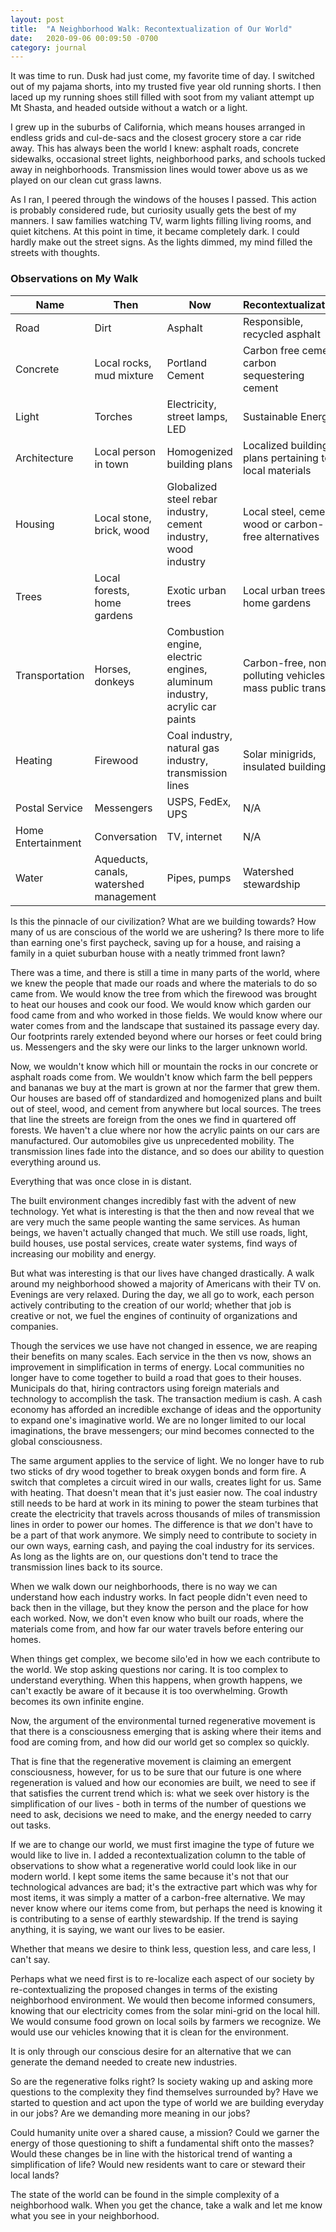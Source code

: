 ```yaml
---
layout: post
title:  "A Neighborhood Walk: Recontextualization of Our World"
date:   2020-09-06 00:09:50 -0700
category: journal
---
```

It was time to run. Dusk had just come, my favorite time of day. I switched out of my pajama shorts, into my trusted five year old running shorts. I then laced up my running shoes still filled with soot from my valiant attempt up Mt Shasta, and headed outside without a watch or a light.

I grew up in the suburbs of California, which means houses arranged in endless grids and cul-de-sacs and the closest grocery store a car ride away. This has always been the world I knew: asphalt roads, concrete sidewalks, occasional street lights, neighborhood parks, and schools tucked away in neighborhoods. Transmission lines would tower above us as we played on our clean cut grass lawns.

As I ran, I peered through the windows of the houses I passed. This action is probably considered rude, but curiosity usually gets the best of my manners. I saw families watching TV, warm lights filling living rooms, and quiet kitchens. At this point in time, it became completely dark. I could hardly make out the street signs. As the lights dimmed, my mind filled the streets with thoughts.

### Observations on My Walk

|Name              |Then                                   |Now                                                                        |Recontextualization                                     |
|------------------|---------------------------------------|---------------------------------------------------------------------------|--------------------------------------------------------|
|Road              |Dirt                                   |Asphalt                                                                    |Responsible, recycled asphalt                           |
|Concrete          |Local rocks, mud mixture               |Portland Cement                                                            |Carbon free cement, carbon sequestering cement          |
|Light             |Torches                                |Electricity, street lamps, LED                                             |Sustainable Energy                                      |
|Architecture      |Local person in town                   |Homogenized building plans                                                 |Localized building plans pertaining to local materials  |
|Housing           |Local stone, brick, wood               |Globalized steel rebar industry, cement industry, wood industry            |Local steel, cement, wood or carbon-free alternatives   |
|Trees             |Local forests, home gardens            |Exotic urban trees                                                         |Local urban trees, home gardens                         |
|Transportation    |Horses, donkeys                        |Combustion engine, electric engines, aluminum industry, acrylic car paints |Carbon-free, non-polluting vehicles, mass public transit|
|Heating           |Firewood                               |Coal industry, natural gas industry, transmission lines                    |Solar minigrids, insulated buildings                    |
|Postal Service    |Messengers                             |USPS, FedEx, UPS                                                           |N/A                                                     |
|Home Entertainment|Conversation                           |TV, internet                                                               |N/A                                                     |
|Water             |Aqueducts, canals, watershed management|Pipes, pumps                                                               |Watershed stewardship                                   |

Is this the pinnacle of our civilization? What are we building towards? How many of us are conscious of the world we are ushering? Is there more to life than earning one's first paycheck, saving up for a house, and raising a family in a quiet suburban house with a neatly trimmed front lawn?

There was a time, and there is still a time in many parts of the world, where we knew the people that made our roads and where the materials to do so came from. We would know the tree from which the firewood was brought to heat our houses and cook our food. We would know which garden our food came from and who worked in those fields. We would know where our water comes from and the landscape that sustained its passage every day. Our footprints rarely extended beyond where our horses or feet could bring us. Messengers and the sky were our links to the larger unknown world.

Now, we wouldn't know which hill or mountain the rocks in our concrete or asphalt roads come from. We wouldn't know which farm the bell peppers and bananas we buy at the mart is grown at nor the farmer that grew them. Our houses are based off of standardized and homogenized plans and built out of steel, wood, and cement from anywhere but local sources. The trees that line the streets are foreign from the ones we find in quartered off forests. We haven't a clue where nor how the acrylic paints on our cars are manufactured. Our automobiles give us unprecedented mobility. The transmission lines fade into the distance, and so does our ability to question everything around us.  

Everything that was once close in is distant.

The built environment changes incredibly fast with the advent of new technology. Yet what is interesting is that the then and now reveal that we are very much the same people wanting the same services. As human beings, we haven't actually changed that much. We still use roads, light, build houses, use postal services, create water systems, find ways of increasing our mobility and energy.

But what was interesting is that our lives have changed drastically. A walk around my neighborhood showed a majority of Americans with their TV on. Evenings are very relaxed. During the day, we all go to work, each person actively contributing to the creation of our world; whether that job is creative or not, we fuel the engines of continuity of organizations and companies.

Though the services we use have not changed in essence, we are reaping their benefits on many scales. Each service in the then vs now, shows an improvement in simplification in terms of energy. Local communities no longer have to come together to build a road that goes to their houses. Municipals do that, hiring contractors using foreign materials and technology to accomplish the task. The transaction medium is cash. A cash economy has afforded an incredible exchange of ideas and the opportunity to expand one's imaginative world. We are no longer limited to our local imaginations, the brave messengers; our mind becomes connected to the global consciousness.

The same argument applies to the service of light. We no longer have to rub two sticks of dry wood together to break oxygen bonds and form fire. A switch that completes a circuit wired in our walls, creates light for us. Same with heating. That doesn't mean that it's just easier now. The coal industry still needs to be hard at work in its mining to power the steam turbines that create the electricity that travels across thousands of miles of transmission lines in order to power our homes. The difference is that *we* don't have to be a part of that work anymore. We simply need to contribute to society in our own ways, earning cash, and paying the coal industry for its services. As long as the lights are on, our questions don't tend to trace the transmission lines back to its source.

When we walk down our neighborhoods, there is no way we can understand how each industry works. In fact people didn't even need to back then in the village, but they know the person and the place for how each worked. Now, we don't even know who built our roads, where the materials come from, and how far our water travels before entering our homes.

When things get complex, we become silo'ed in how we each contribute to the world. We stop asking questions nor caring. It is too complex to understand everything. When this happens, when growth happens, we can't exactly be aware of it because it is too overwhelming. Growth becomes its own infinite engine.

Now, the argument of the environmental turned regenerative movement is that there is a consciousness emerging that is asking where their items and food are coming from, and how did our world get so complex so quickly.

That is fine that the regenerative movement is claiming an emergent consciousness, however, for us to be sure that our future is one where regeneration is valued and how our economies are built, we need to see if that satisfies the current trend which is: what we seek over history is the simplification of our lives - both in terms of the number of questions we need to ask, decisions we need to make, and the energy needed to carry out tasks.

If we are to change our world, we must first imagine the type of future we would like to live in. I added a recontextualization column to the table of observations to show what a regenerative world could look like in our modern world. I kept some items the same because it's not that our technological advances are bad; it's the extractive part which was why for most items, it was simply a matter of a carbon-free alternative. We may never know where our items come from, but perhaps the need is knowing it is contributing to a sense of earthly stewardship. If the trend is saying anything, it is saying, we want our lives to be easier.

Whether that means we desire to think less, question less, and care less, I can't say.

Perhaps what we need first is to re-localize each aspect of our society by re-contextualizing the proposed changes in terms of the existing neighborhood environment. We would then become informed consumers, knowing that our electricity comes from the solar mini-grid on the local hill. We would consume food grown on local soils by farmers we recognize. We would use our vehicles knowing that it is clean for the environment.

It is only through our conscious desire for an alternative that we can generate the demand needed to create new industries.

So are the regenerative folks right? Is society waking up and asking more questions to the complexity they find themselves surrounded by? Have we started to question and act upon the type of world we are building everyday in our jobs? Are we demanding more meaning in our jobs?

Could humanity unite over a shared cause, a mission? Could we garner the energy of those questioning to shift a fundamental shift onto the masses? Would these changes be in line with the historical trend of wanting a simplification of life? Would new residents want to care or steward their local lands?

The state of the world can be found in the simple complexity of a neighborhood walk. When you get the chance, take a walk and let me know what you see in your neighborhood.
